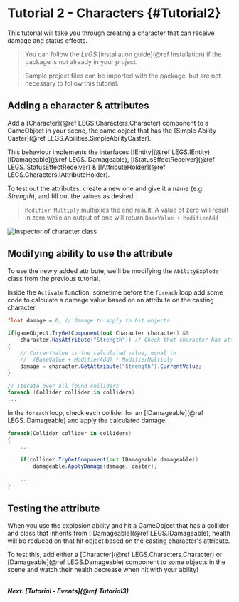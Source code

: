 # Tutorial 2 - Characters {#Tutorial2}

This tutorial will take you through creating a character that can receive damage and status effects.

> You can follow the *LeGS* [installation guide](@ref Installation) if the package is not already in your project.
> 
> Sample project files can be imported with the package, but are not necessary to follow this tutorial.

## Adding a character & attributes
Add a [Character](@ref LEGS.Characters.Character) component to a GameObject in your scene,
the same object that has the [Simple Ability Caster](@ref LEGS.Abilities.SimpleAbilityCaster).

This behaviour implements the interfaces [IEntity](@ref LEGS.IEntity), [IDamageable](@ref LEGS.IDamageable),
[IStatusEffectReceiver](@ref LEGS.IStatusEffectReceiver) & [IAttributeHolder](@ref LEGS.Characters.IAttributeHolder).

To test out the attributes, create a new one and give it a name (e.g. *Strength*), and fill out the values as desired.

> `Modifier Multiply` multiplies the end result.
> A value of zero will result in zero while an output of one will return `BaseValue + ModifierAdd`

![Inspector of character class](https://media.githubusercontent.com/media/lcomstive/LeGS/gh-pages/Media/Tutorial%202/CharacterInspector.png)

## Modifying ability to use the attribute
To use the newly added attribute, we'll be modifying the `AbilityExplode` class from the previous tutorial.

Inside the `Activate` function, sometime before the `foreach` loop add some code to
calculate a damage value based on an attribute on the casting character.
```cs
float damage = 0; // Damage to apply to hit objects

if(gameObject.TryGetComponent(out Character character) &&
	character.HasAttribute("Strength")) // Check that character has attribute
{
	// CurrentValue is the calculated value, equal to
	//	(BaseValue + ModifierAdd) * ModifierMultiply
	damage = character.GetAttribute("Strength").CurrentValue;
}

// Iterate over all found colliders
foreach (Collider collider in colliders)
...
```

In the `foreach` loop, check each collider for an [IDamageable](@ref LEGS.IDamageable) and apply the calculated damage.

```cs
foreach(Collider collider in colliders)
{
	...

	if(collider.TryGetComponent(out IDamageable damageable))
		damageable.ApplyDamage(damage, caster);
	
	...
}
```

## Testing the attribute
When you use the explosion ability and hit a GameObject that has a collider and class that inherits from [IDamageable](@ref LEGS.IDamageable),
health will be reduced on that hit object based on the casting character's attribute.

To test this, add either a [Character](@ref LEGS.Characters.Character) or [Damageable](@ref LEGS.Damageable) component
to some objects in the scene and watch their health decrease when hit with your ability!

<br>
<b><i>Next: [Tutorial - Events](@ref Tutorial3)</i></b>